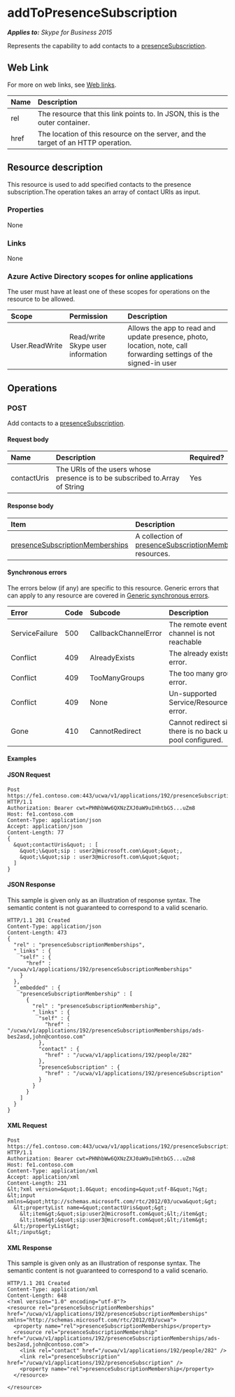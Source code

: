 # addToPresenceSubscription

 _**Applies to:** Skype for Business 2015_


Represents the capability to add contacts to a [presenceSubscription](presenceSubscription_ref.md).


## Web Link
<a name = "sectionSection0"> </a>


For more on web links, see [Web links](WebLinks.md).


|**Name**|**Description**|
|:-----|:-----|
|rel|The resource that this link points to. In JSON, this is the outer container.|
|href|The location of this resource on the server, and the target of an HTTP operation.|

## Resource description
<a name = "sectionSection1"> </a>


This resource is used to add specified contacts to the presence subscription.The operation takes an array of contact URIs as input.

### Properties



None

### Links



None

### Azure Active Directory scopes for online applications



The user must have at least one of these scopes for operations on the resource to be allowed.

|**Scope**|**Permission**|**Description**|
|:-----|:-----|:-----|
|User.ReadWrite|Read/write Skype user information|Allows the app to read and update presence, photo, location, note, call forwarding settings of the signed-in user|

## Operations



<a name="sectionSection2"></a>


### POST




Add contacts to a [presenceSubscription](presenceSubscription_ref.md).

#### Request body




|**Name**|**Description**|**Required?**|
|:-----|:-----|:-----|
|contactUris|The URIs of the users whose presence is to be subscribed to.Array of String|Yes|

#### Response body



|**Item**|**Description**|
|:-----|:-----|
|[presenceSubscriptionMemberships](PresenceSubscriptionMemberships_ref.md)|A collection of [presenceSubscriptionMembership](presenceSubscriptionMembership_ref.md) resources.|

#### Synchronous errors



The errors below (if any) are specific to this resource. Generic errors that can apply to any resource are covered in [Generic synchronous errors](GenericSynchronousErrors.md).

|**Error**|**Code**|**Subcode**|**Description**|
|:-----|:-----|:-----|:-----|
|ServiceFailure|500|CallbackChannelError|The remote event channel is not reachable|
|Conflict|409|AlreadyExists|The already exists error.|
|Conflict|409|TooManyGroups|The too many groups error.|
|Conflict|409|None|Un-supported Service/Resource/API error.|
|Gone|410|CannotRedirect|Cannot redirect since there is no back up pool configured.|

#### Examples




#### JSON Request




```
Post https://fe1.contoso.com:443/ucwa/v1/applications/192/presenceSubscription/addToPresenceSubscription HTTP/1.1
Authorization: Bearer cwt=PHNhbWw6QXNzZXJ0aW9uIHhtbG5...uZm8
Host: fe1.contoso.com
Content-Type: application/json
Accept: application/json
Content-Length: 77
{
  &quot;contactUris&quot; : [
    &quot;\&quot;sip : user2@microsoft.com\&quot;&quot;,
    &quot;\&quot;sip : user3@microsoft.com\&quot;&quot;
  ]
}
```


#### JSON Response



This sample is given only as an illustration of response syntax. The semantic content is not guaranteed to correspond to a valid scenario.
```
HTTP/1.1 201 Created
Content-Type: application/json
Content-Length: 473
{
  "rel" : "presenceSubscriptionMemberships",
  "_links" : {
    "self" : {
      "href" : "/ucwa/v1/applications/192/presenceSubscriptionMemberships"
    }
  },
  "_embedded" : {
    "presenceSubscriptionMembership" : [
      {
        "rel" : "presenceSubscriptionMembership",
        "_links" : {
          "self" : {
            "href" : "/ucwa/v1/applications/192/presenceSubscriptionMemberships/ads-bes2asd,john@contoso.com"
          },
          "contact" : {
            "href" : "/ucwa/v1/applications/192/people/282"
          },
          "presenceSubscription" : {
            "href" : "/ucwa/v1/applications/192/presenceSubscription"
          }
        }
      }
    ]
  }
}
```


#### XML Request




```
Post https://fe1.contoso.com:443/ucwa/v1/applications/192/presenceSubscription/addToPresenceSubscription HTTP/1.1
Authorization: Bearer cwt=PHNhbWw6QXNzZXJ0aW9uIHhtbG5...uZm8
Host: fe1.contoso.com
Content-Type: application/xml
Accept: application/xml
Content-Length: 231
&lt;?xml version=&quot;1.0&quot; encoding=&quot;utf-8&quot;?&gt;
&lt;input xmlns=&quot;http://schemas.microsoft.com/rtc/2012/03/ucwa&quot;&gt;
  &lt;propertyList name=&quot;contactUris&quot;&gt;
    &lt;item&gt;&quot;sip:user2@microsoft.com&quot;&lt;/item&gt;
    &lt;item&gt;&quot;sip:user3@microsoft.com&quot;&lt;/item&gt;
  &lt;/propertyList&gt;
&lt;/input&gt;
```


#### XML Response



This sample is given only as an illustration of response syntax. The semantic content is not guaranteed to correspond to a valid scenario.
```
HTTP/1.1 201 Created
Content-Type: application/xml
Content-Length: 648
<?xml version="1.0" encoding="utf-8"?>
<resource rel="presenceSubscriptionMemberships" href="/ucwa/v1/applications/192/presenceSubscriptionMemberships" xmlns="http://schemas.microsoft.com/rtc/2012/03/ucwa">
  <property name="rel">presenceSubscriptionMemberships</property>
  <resource rel="presenceSubscriptionMembership" href="/ucwa/v1/applications/192/presenceSubscriptionMemberships/ads-bes2asd,john@contoso.com">
    <link rel="contact" href="/ucwa/v1/applications/192/people/282" />
    <link rel="presenceSubscription" href="/ucwa/v1/applications/192/presenceSubscription" />
    <property name="rel">presenceSubscriptionMembership</property>
  </resource>

</resource>
```


